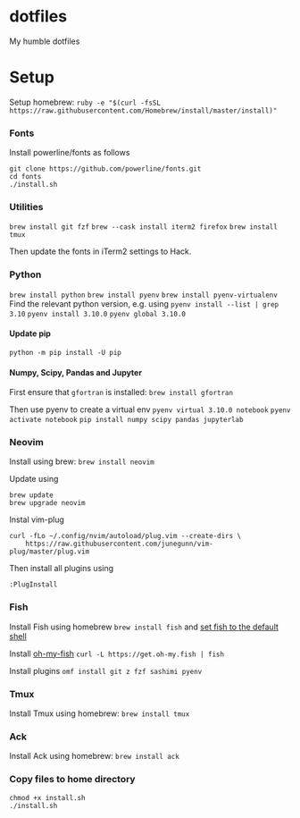 # dotfiles

My humble dotfiles

# Setup

Setup homebrew:
`ruby -e "$(curl -fsSL https://raw.githubusercontent.com/Homebrew/install/master/install)"`

### Fonts

Install powerline/fonts as follows
```
git clone https://github.com/powerline/fonts.git
cd fonts
./install.sh
```

### Utilities

`brew install git fzf`
`brew --cask install iterm2 firefox`
`brew install tmux`

Then update the fonts in iTerm2 settings to Hack.


### Python

`brew install python`
`brew install pyenv`
`brew install pyenv-virtualenv`
Find the relevant python version, e.g. using
`pyenv install --list | grep 3.10`
`pyenv install 3.10.0`
`pyenv global 3.10.0`

#### Update pip
`python -m pip install -U pip`


#### Numpy, Scipy, Pandas and Jupyter

First ensure that `gfortran` is installed:
`brew install gfortran`

Then use pyenv to create a virtual env
`pyenv virtual 3.10.0 notebook`
`pyenv activate notebook`
`pip install numpy scipy pandas jupyterlab`


### Neovim

Install using brew:
`brew install neovim`

Update using
```
brew update
brew upgrade neovim
```

Instal vim-plug
```
curl -fLo ~/.config/nvim/autoload/plug.vim --create-dirs \
    https://raw.githubusercontent.com/junegunn/vim-plug/master/plug.vim
```

Then install all plugins using
```
:PlugInstall
```

### Fish

Install Fish using homebrew
`brew install fish`
and [set fish to the default shell](https://fishshell.com/docs/current/tutorial.html#switching-to-fish)

Install [oh-my-fish](https://github.com/oh-my-fish/oh-my-fish)
`curl -L https://get.oh-my.fish | fish`

Install plugins
`omf install git z fzf sashimi pyenv`

### Tmux

Install Tmux using homebrew:
`brew install tmux`

### Ack

Install Ack using homebrew:
`brew install ack`

### Copy files to home directory

```
chmod +x install.sh
./install.sh
```

